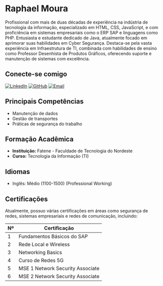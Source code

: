 
# Raphael Moura

Profissional com mais de duas décadas de experiência na indústria de tecnologia da informação, especializado em HTML, CSS, JavaScript, e com proficiência em sistemas empresariais como o ERP SAP e linguagens como PHP. Entusiasta e estudante dedicado de Java, atualmente focado em aprimorar suas habilidades em Cyber Segurança. Destaca-se pela vasta experiência em Infraestrutura de TI, combinada com habilidades de ensino como Professor Desenhista de Produtos Gráficos, oferecendo suporte e manutenção de sistemas com excelência.

## Conecte-se comigo
[![LinkedIn](https://img.shields.io/badge/LinkedIn-0077B5?style=for-the-badge&logo=linkedin&logoColor=white)](https://www.linkedin.com/in/raphael-moura-966a661a3/) [![GitHub](https://img.shields.io/badge/GitHub-100000?style=for-the-badge&logo=github&logoColor=white)](https://github.com/raphaelmourash) [![Email](https://img.shields.io/badge/Email-EA4335?style=for-the-badge&logo=gmail&logoColor=white)](mailto:raphael.moura.sh@gmail.com)

## Principais Competências
- Manutenção de dados
- Gestão de transportes
- Práticas de segurança do trabalho

## Formação Acadêmica
- **Instituição:** Fatene - Faculdade de Tecnologia do Nordeste
- **Curso:** Tecnologia da Informação (TI)

## Idiomas
- Inglês: Médio (1100-1500) (Professional Working)

## Certificações
Atualmente, possuo várias certificações em áreas como segurança de redes, sistemas empresariais e redes de comunicação, incluindo:

| Nº | Certificação                   |
|----|--------------------------------|
| 1  | Fundamentos Básicos do SAP     |
| 2  | Rede Local e Wireless          |
| 3  | Networking Basics              |
| 4  | Curso de Redes 5G              |
| 5  | MSE 1 Network Security Associate |
| 6  | MSE 2 Network Security Associate |
